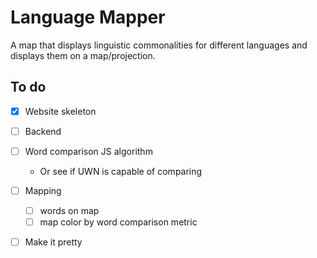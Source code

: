 # Language Mapper
A map that displays linguistic commonalities for different languages and displays them on a map/projection.



## To do

- [x] Website skeleton
- [ ] Backend
- [ ] Word comparison JS algorithm
  - Or see if UWN is capable of comparing
- [ ] Mapping
  - [ ] words on map
  - [ ] map color by word comparison metric
- [ ] Make it pretty

